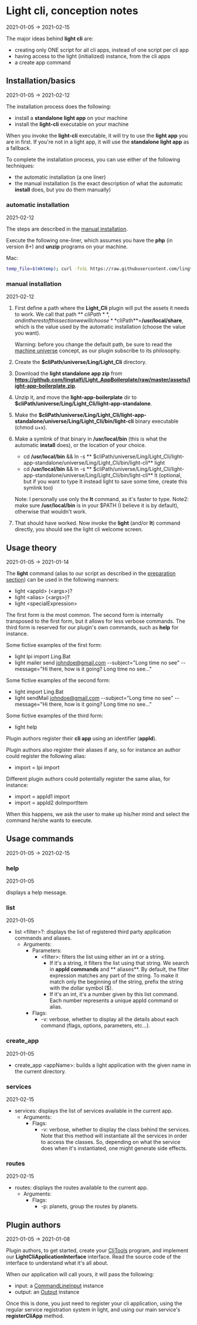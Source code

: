 Light cli, conception notes
==========
2021-01-05 -> 2021-02-15

The major ideas behind **light cli** are:

- creating only ONE script for all cli apps, instead of one script per cli app
- having access to the light (initialized) instance, from the cli apps
- a create app command

Installation/basics
---------
2021-01-05 -> 2021-02-12

The installation process does the following:

- install a **standalone light app** on your machine
- install the **light-cli** executable on your machine

When you invoke the **light-cli** executable, it will try to use the **light app** you are in first. If you're not in a
light app, it will use the **standalone light app** as a fallback.

To complete the installation process, you can use either of the following techniques:

- the automatic installation (a one liner)
- the manual installation (is the exact description of what the automatic **install** does, but you do them manually)

### automatic installation

2021-02-12

The steps are described in the [manual installation](#manual-installation).

Execute the following one-liner, which assumes you have the **php** (in version 8+) and **unzip** programs on your
machine.

Mac:

```bash
temp_file=$(mktemp); curl -fsSL https://raw.githubusercontent.com/lingtalfi/Light_Cli/master/scripts/web-installer.php > $temp_file; php -f $temp_file;
```

### manual installation

2021-02-12

1. First define a path where the **Light_Cli** plugin will put the assets it needs to work. We call that path **
   $cliPath**, and in the rest of this section we will choose **$cliPath**=**/usr/local/share**, which is the value used
   by the automatic installation (choose the value you want).

   Warning: before you change the default path, be sure to read
   the [machine universe](https://github.com/lingtalfi/UniverseTools/blob/master/doc/pages/conception-notes.md#machine-universe)
   concept, as our plugin subscribe to its philosophy.


2. Create the **$cliPath/universe/Ling/Light_Cli** directory.


3. Download the **light standalone app zip**
   from **https://github.com/lingtalfi/Light_AppBoilerplate/raw/master/assets/light-app-boilerplate.zip**.


4. Unzip it, and move the **light-app-boilerplate** dir to **$cliPath/universe/Ling/Light_Cli/light-app-standalone**.


5. Make the **$cliPath/universe/Ling/Light_Cli/light-app-standalone/universe/Ling/Light_Cli/bin/light-cli** binary
   executable (chmod u+x).


6. Make a symlink of that binary in **/usr/local/bin** (this is what the automatic **install** does), or the location of
   your choice.

    - cd **/usr/local/bin** && ln -s **
      $cliPath/universe/Ling/Light_Cli/light-app-standalone/universe/Ling/Light_Cli/bin/light-cli** light
    - cd **/usr/local/bin** && ln -s **
      $cliPath/universe/Ling/Light_Cli/light-app-standalone/universe/Ling/Light_Cli/bin/light-cli** lt (optional, but if
      you want to type lt instead light to save some time, create this symlink too)

   Note: I personally use only the **lt** command, as it's faster to type. Note2: make sure **/usr/local/bin** is in
   your $PATH (I believe it is by default), otherwise that wouldn't work.

7. That should have worked. Now invoke the **light** (and/or **lt**) command directly, you should see the light cli
   welcome screen.

Usage theory
------
2021-01-05 -> 2021-01-14

The **light** command (alias to our script as described in the [preparation section](#preparation)) can be used in the
following manners:

- light \<appId> <command> (\<args>)?
- light \<alias> (\<args>)?
- light \<specialExpression>

The first form is the most common. The second form is internally transposed to the first form, but it allows for less
verbose commands. The third form is reserved for our plugin's own commands, such as **help** for instance.

Some fictive examples of the first form:

- light lpi import Ling.Bat
- light mailer send johndoe@gmail.com --subject="Long time no see" --message="Hi there, how is it going? Long time no
  see..."

Some fictive examples of the second form:

- light import Ling.Bat
- light sendMail johndoe@gmail.com --subject="Long time no see" --message="Hi there, how is it going? Long time no
  see..."

Some fictive examples of the third form:

- light help

Plugin authors register their **cli app** using an identifier (**appId**).

Plugin authors also register their aliases if any, so for instance an author could register the following alias:

- import = lpi import

Different plugin authors could potentially register the same alias, for instance:

- import = appId1 import
- import = appId2 doImportItem

When this happens, we ask the user to make up his/her mind and select the command he/she wants to execute.





Usage commands
---------
2021-01-05 -> 2021-02-15

### help
2021-01-05

displays a help message.

### list
2021-01-05

- list \<filter>?: displays the list of registered third party application commands and aliases.
    - Arguments:
        - Parameters:
            - \<filter>: filters the list using either an int or a string.
                - If it's a string, it filters the list using that string. We search in **appId commands** and **
                  aliases**. By default, the filter expression matches any part of the string. To make it match only the
                  beginning of the string, prefix the string with the dollar symbol ($).
                - If it's an int, it's a number given by this list command. Each number represents a unique appId
                  command or alias.
        - Flags:
            - -v: verbose, whether to display all the details about each command (flags, options, parameters, etc...).

### create_app
2021-01-05


- create_app \<appName>: builds a light application with the given name in the current directory.

### services
2021-02-15

- services: displays the list of services available in the current app.
    - Arguments:
        - Flags:
            - -v: verbose, whether to display the class behind the services. Note that this method will instantiate all the services in order to access the classes.
                So, depending on what the service does when it's instantiated, one might generate side effects.
                
### routes
2021-02-15

- routes: displays the routes available to the current app.
    - Arguments:
        - Flags:
            - -p: planets, group the routes by planets.
                



Plugin authors
-------------
2021-01-05 -> 2021-01-08

Plugin authors, to get started, create your [CliTools](https://github.com/lingtalfi/CliTools) program, and implement
our **LightCliApplicationInterface** interface. Read the source code of the interface to understand what it's all about.

When our application will call yours, it will pass the following:

- input:
  a [CommandLineInput](https://github.com/lingtalfi/CliTools/blob/master/doc/api/Ling/CliTools/Input/CommandLineInput.md)
  instance
- output: an [Output](https://github.com/lingtalfi/CliTools/blob/master/doc/api/Ling/CliTools/Output/Output.md) instance

Once this is done, you just need to register your cli application, using the regular service registration system in
light, and using our main service's **registerCliApp** method.






